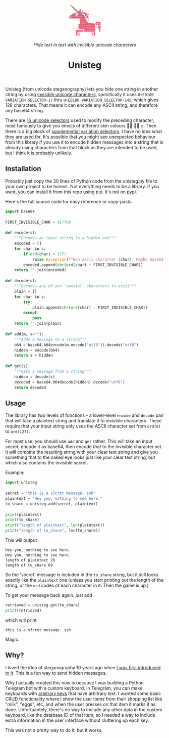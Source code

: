 <p align="center">
  <a href="https://github.com/sixhobbits/unisteg">
    <img alt="Unisteg" title="Unisteg" src="./unisteg.png" width="100" style="color: black">
  </a>
</p>


<p align="center">
  <i>Hide text in text with invisible unicode characters</i><br/> 
</p>

<h1 align="center">
 Unisteg
</h1>

<br/>

Unisteg (from unicode steganography) lets you hide one string in another string by using [invisible unicode characters](https://invisible-characters.com/), specifically it uses `U+E0100 VARIATION SELECTOR-17` thru `U+E0180 VARIATION SELECTOR-145`, which gives 128 characters. That means it can encode any ASCII string, and therefore any base64 string.

There are [16 unicode selectors](https://en.wikipedia.org/wiki/Variation_Selectors_(Unicode_block)) used to modify the preceding character, most famously to give you emojis of different skin colours ✊🏾 ✊🏼 ✊. Then there is a big block of [supplemental variation selectors](https://en.wikipedia.org/wiki/Variation_Selectors_Supplement). I have no idea what they are used for. It's possible that you might see unexpected behaviour from this library if you use it to encode hidden messages into a string that is already using characters from that block as they are intended to be used, but I think it is probably unlikely.

## Installation

Probably just copy the 30 lines of Python code from the unisteg.py file to your own project to be honest. Not everything needs to be a library. If you want, you can install it from this repo using pip. It's not on pypi.

Here's the full source code for easy reference or copy-pasta.

```python
import base64

FIRST_INVISIBLE_CHAR = 917760

def encode(s):
    """Encodes an input string to a hidden one"""
    encoded = []
    for char in s:
        if ord(char) > 127:
            raise Exception(f"Non ascii character {char}. Maybe base64 encode your string first")
        encoded.append(chr(ord(char) + FIRST_INVISIBLE_CHAR))
    return ''.join(encoded)

def decode(s):
    """Decodes any of our 'special' characters to ascii"""
    plain = []
    for char in s:
        try:
            plain.append(chr(ord(char) - FIRST_INVISIBLE_CHAR))
        except:
            pass
    return ''.join(plain)

def add(m, s=""):
    """Adds a message to a string"""
    b64 = base64.b64encode(m.encode("utf8")).decode("utf8")
    hidden = encode(b64)
    return s + hidden

def get(s):
    """Gets a message from a string"""
    hidden = decode(s)
    decoded = base64.b64decode(hidden).decode("utf8")
    return decoded
```

## Usage

The library has two levels of functions - a lower-level `encode` and `decode` pair that will take a plaintext string and translate it to invisible characters. These require that your input string only uses the ASCII character set from `ord(0)` to `ord(127)`.

For most use, you should use `add` and `get` rather. This will take an input secret, encode it as base64, then encode _that_ to the invisible character set. It will combine the resulting string with your clear text string and give you something that to the naked eye looks just like your clear text string, but which also contains the invisible secret.

Example:

```python
import unisteg

secret = "this is a s3cret message. ssh"
plaintext = "Hey you, nothing to see here."
to_share = unisteg.add(secret, plaintext)

print(plaintext)
print(to_share)
print("length of plaintext", len(plaintext))
print("length of to_share", len(to_share))
```

This will output

```
Hey you, nothing to see here.
Hey you, nothing to see here.󠅤󠅇󠅨󠅰󠅣󠅹󠅂󠅰󠅣
length of plaintext 29
length of to_share 69
```

So the 'secret' message is included in the `to_share` string, but it still looks exactly like the `plaintext` one (unless you start printing out the length of the string, or the `ord` codes of each character in it. Then the game is up.)

To get your message back again, just add

```python
retrieved = unisteg.get(to_share)
print(retrieved)
```

which will print

```
this is a s3cret message. ssh
```

Magic.

## Why? 

I loved the idea of steganography 10 years ago when [I was first introduced to it](https://dwyer.co.za/static/steganography.pdf). This is a fun way to send hidden messages. 

Why I actually created this now is because I was building a Python Telegram bot with a custom keyboard. In Telegram, you can make keyboards with [arbitrary keys](https://core.telegram.org/bots/api#keyboardbutton) that have arbitrary text. I wanted some basic CRUD functionality where I show the user items from their shopping list like "milk", "eggs", etc, and when the user presses on that item it marks it as done. Unfortuantely, there's no way to include any other data in the custom keyboard, like the database ID of that item, so I needed a way to include extra information in the user interface without cluttering up each key. 

This was not a pretty way to do it, but it works.


